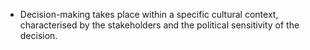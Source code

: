 - Decision-making takes place within a specific cultural context, characterised by the stakeholders and the political sensitivity of the decision.